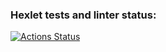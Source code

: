 ### Hexlet tests and linter status:
[![Actions Status](https://github.com/Asgef/python-project-49/workflows/hexlet-check/badge.svg)](https://github.com/Asgef/python-project-49/actions)